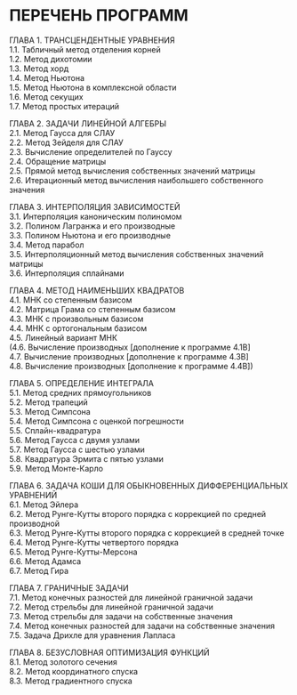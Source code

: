 # ПЕРЕЧЕНЬ ПРОГРАММ

<p>ГЛАВА 1. ТРАНСЦЕНДЕНТНЫЕ УРАВНЕНИЯ
<br>1.1. Табличный метод отделения корней 
<br>1.2. Метод дихотомии 
<br>1.3. Метод хорд
<br>1.4. Метод Ньютона 
<br>1.5. Метод Ньютона в комплексной области 
<br>1.6. Метод секущих 
<br>1.7. Метод простых итераций</p>

<p>ГЛАВА 2. ЗАДАЧИ ЛИНЕЙНОЙ АЛГЕБРЫ
<br>2.1. Метод Гаусса для СЛАУ 
<br>2.2. Метод Зейделя для СЛАУ 
<br>2.3. Вычисление определителей по Гауссу 
<br>2.4. Обращение матрицы 
<br>2.5. Прямой метод вычисления собственных значений матрицы
<br>2.6. Итерационный метод вычисления наибольшего собственного значения</p>

<p>ГЛАВА З. ИНТЕРПОЛЯЦИЯ ЗАВИСИМОСТЕЙ
<br>3.1. Интерполяция каноническим полиномом 
<br>3.2. Полином Лагранжа и его производные
<br>3.3. Полином Ньютона и его производные 
<br>3.4. Метод парабол 
<br>3.5. Интерполяционный метод вычисления собственных значений матрицы
<br>3.6. Интерполяция сплайнами</p>

<p>ГЛАВА 4. МЕТОД НАИМЕНЬШИХ КВАДРАТОВ
<br>4.1. МНК со степенным базисом 
<br>4.2. Матрица Грама со степенным базисом 
<br>4.3. МНК с произвольным базисом 
<br>4.4. МНК с ортогональным базисом 
<br>4.5. Линейный вариант МНК 
<br>(4.6. Вычисление производных [дополнение к программе 4.1В]
<br> 4.7. Вычисление производных [дополнение к программе 4.3В]
<br> 4.8. Вычисление производных [дополнение к программе 4.4В])</p>

<p>ГЛАВА 5. ОПРЕДЕЛЕНИЕ ИНТЕГРАЛА
<br>5.1. Метод средних прямоугольников 
<br>5.2. Метод трапеций 
<br>5.3. Метод Симпсона
<br>5.4. Метод Симпсона с оценкой погрешности 
<br>5.5. Сплайн-квадратура 
<br>5.6. Метод Гаусса с двумя узлами 
<br>5.7. Метод Гаусса с шестью узлами 
<br>5.8. Квадратура Эрмита с пятью узлами 
<br>5.9. Метод Монте-Карло</p>

<p>ГЛАВА 6. ЗАДАЧА КОШИ ДЛЯ ОБЫКНОВЕННЫХ ДИФФЕРЕНЦИАЛЬНЫХ УРАВНЕНИЙ
<br>6.1. Метод Эйлера 
<br>6.2. Метод Рунге-Кутты второго порядка с коррекцией по средней производной
<br>6.3. Метод Рунге-Кутты второго порядка с коррекцией в средней точке 
<br>6.4. Метод Рунге-Кутты четвертого порядка
<br>6.5. Метод Рунге-Кутты-Мерсона 
<br>6.6. Метод Адамса 
<br>6.7. Метод Гира</p>

<p>ГЛАВА 7. ГРАНИЧНЫЕ ЗАДАЧИ
<br>7.1. Метод конечных разностей для линейной граничной задачи
<br>7.2. Метод стрельбы для линейной граничной задачи 
<br>7.3. Метод стрельбы для задачи на собственные значения
<br>7.4. Метод конечных разностей для задачи на собственные значения
<br>7.5. Задача Дрихле для уравнения Лапласа</p>

<p>ГЛАВА 8. БЕЗУСЛОВНАЯ ОПТИМИЗАЦИЯ ФУНКЦИЙ
<br>8.1. Метод золотого сечения
<br>8.2. Метод координатного спуска 
<br>8.3. Метод градиентного спуска</p>
